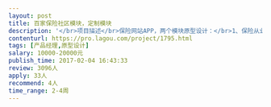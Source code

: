 ```yaml
---                
layout: post       
title: 百家保险社区模块，定制模块           
description: '</br>项目描述</br>保险网站APP，两个模块原型设计：</br>1、保险从业人员社区。购买保险售前咨询社区。</br>2、定制模块。有市场上没有的保险产品，有这个需求提出定制，并获得多人参与后，由保险公司接单定制。</br></br>需要产品经理根据需求提供上述两个模块的原型设计</br></br>人员要求：</br>资深产品设计，用户体验佳，逻辑清晰</br>'     
contenturl: https://pro.lagou.com/project/1795.html      
tags: [产品经理,原型设计]            
salary: 10000-20000元          
publish_time: 2017-02-04 16:43:33         
review: 3096人                   
apply: 33人                   
recommend: 4人                   
time_range: 2-4周              
---                 
```

